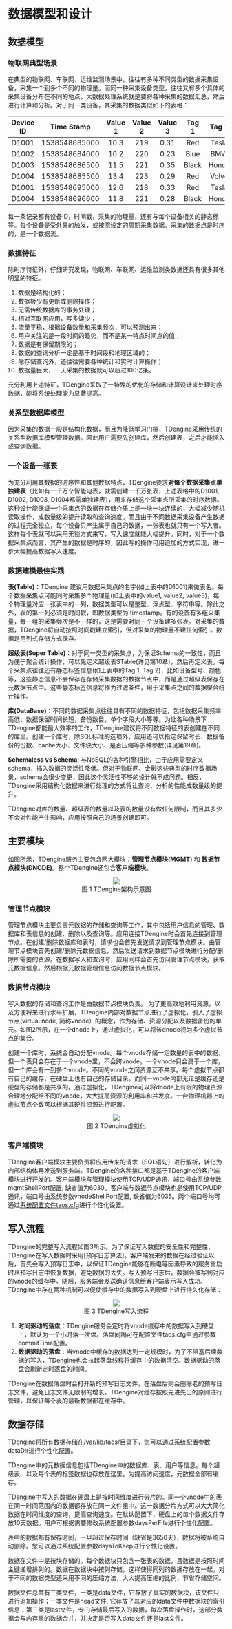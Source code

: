 # 数据模型和设计

## 数据模型

### 物联网典型场景

在典型的物联网、车联网、运维监测场景中，往往有多种不同类型的数据采集设备，采集一个到多个不同的物理量。而同一种采集设备类型，往往又有多个具体的采集设备分布在不同的地点。大数据处理系统就是要将各种采集的数据汇总，然后进行计算和分析。对于同一类设备，其采集的数据类似如下的表格：

| Device ID |  Time Stamp   | Value 1 | Value 2 | Value 3 | Tag 1 | Tag 2 |
| :-------: | :-----------: | :-----: | :-----: | :-----: | :---: | :---: |
|   D1001   | 1538548685000 |  10.3   |   219   |  0.31   |  Red  | Tesla |
|   D1002   | 1538548684000 |  10.2   |   220   |  0.23   | Blue  |  BMW  |
|   D1003   | 1538548686500 |  11.5   |   221   |  0.35   | Black | Honda |
|   D1004   | 1538548685500 |  13.4   |   223   |  0.29   |  Red  | Volvo |
|   D1001   | 1538548695000 |  12.6   |   218   |  0.33   |  Red  | Tesla |
|   D1004   | 1538548696600 |  11.8   |   221   |  0.28   | Black | Honda |

每一条记录都有设备ID，时间戳，采集的物理量，还有与每个设备相关的静态标签。每个设备是受外界的触发，或按照设定的周期采集数据。采集的数据点是时序的，是一个数据流。

### 数据特征 

除时序特征外，仔细研究发现，物联网、车联网、运维监测类数据还具有很多其他明显的特征。

1. 数据是结构化的；
2. 数据极少有更新或删除操作；
3. 无需传统数据库的事务处理；
4. 相对互联网应用，写多读少；
5. 流量平稳，根据设备数量和采集频次，可以预测出来；
6. 用户关注的是一段时间的趋势，而不是某一特点时间点的值；
7. 数据是有保留期限的；
8. 数据的查询分析一定是基于时间段和地理区域的；
9. 除存储查询外，还往往需要各种统计和实时计算操作；
10. 数据量巨大，一天采集的数据就可以超过100亿条。

充分利用上述特征，TDengine采取了一特殊的优化的存储和计算设计来处理时序数据，能将系统处理能力显著提高。

### 关系型数据库模型

因为采集的数据一般是结构化数据，而且为降低学习门槛，TDengine采用传统的关系型数据库模型管理数据。因此用户需要先创建库，然后创建表，之后才能插入或查询数据。

### 一个设备一张表 

为充分利用其数据的时序性和其他数据特点，TDengine要求**对每个数据采集点单独建表**（比如有一千万个智能电表，就需创建一千万张表，上述表格中的D1001, D1002, D1003, D1004都需单独建表），用来存储这个采集点所采集的时序数据。这种设计能保证一个采集点的数据在存储介质上是一块一块连续的，大幅减少随机读取操作，成数量级的提升读取和查询速度。而且由于不同数据采集设备产生数据的过程完全独立，每个设备只产生属于自己的数据，一张表也就只有一个写入者。这样每个表就可以采用无锁方式来写，写入速度就能大幅提升。同时，对于一个数据采集点而言，其产生的数据是时序的，因此写的操作可用追加的方式实现，进一步大幅提高数据写入速度。

### 数据建模最佳实践

**表(Table)**：TDengine 建议用数据采集点的名字(如上表中的D1001)来做表名。每个数据采集点可能同时采集多个物理量(如上表中的value1, value2, value3)，每个物理量对应一张表中的一列，数据类型可以是整型、浮点型、字符串等。除此之外，表的第一列必须是时间戳，即数据类型为 timestamp。有的设备有多组采集量，每一组的采集频次是不一样的，这是需要对同一个设备建多张表。对采集的数据，TDengine将自动按照时间戳建立索引，但对采集的物理量不建任何索引。数据是用列式存储方式保存。 

**超级表(Super Table)**：对于同一类型的采集点，为保证Schema的一致性，而且为便于聚合统计操作，可以先定义超级表STable(详见第10章)，然后再定义表。每个采集点往往还有静态标签信息(如上表中的Tag 1, Tag 2)，比如设备型号、颜色等，这些静态信息不会保存在存储采集数据的数据节点中，而是通过超级表保存在元数据节点中。这些静态标签信息将作为过滤条件，用于采集点之间的数据聚合统计操作。

**库(DataBase)**：不同的数据采集点往往具有不同的数据特征，包括数据采集频率高低，数据保留时间长短，备份数目，单个字段大小等等。为让各种场景下TDengine都能最大效率的工作，TDengine建议将不同数据特征的表创建在不同的库里。创建一个库时，除SQL标准的选项外，应用还可以指定保留时长、数据备份的份数、cache大小、文件块大小、是否压缩等多种参数(详见第19章)。

**Schemaless vs Schema**: 与NoSQL的各种引擎相比，由于应用需要定义schema，插入数据的灵活性降低。但对于物联网、金融这些典型的时序数据场景，schema会很少变更，因此这个灵活性不够的设计就不成问题。相反，TDengine采用结构化数据来进行处理的方式将让查询、分析的性能成数量级的提升。

TDengine对库的数量、超级表的数量以及表的数量没有做任何限制，而且其多少不会对性能产生影响，应用按照自己的场景创建即可。

## 主要模块
如图所示，TDengine服务主要包含两大模块：**管理节点模块(MGMT)** 和 **数据节点模块(DNODE)**。整个TDengine还包含**客户端模块**。

<center> <img src="../assets/structure.png"> </center>
<center> 图 1 TDengine架构示意图  </center>

### 管理节点模块
管理节点模块主要负责元数据的存储和查询等工作，其中包括用户信息的管理、数据库和表信息的创建、删除以及查询等。应用连接TDengine时会首先连接到管理节点。在创建/删除数据库和表时，请求也会首先发送请求到管理节点模块。由管理节点模块首先创建/删除元数据信息，然后发送请求到数据节点模块进行分配/删除所需要的资源。在数据写入和查询时，应用同样会首先访问管理节点模块，获取元数据信息。然后根据元数据管理信息访问数据节点模块。

### 数据节点模块
写入数据的存储和查询工作是由数据节点模块负责。 为了更高效地利用资源，以及方便将来进行水平扩展，TDengine内部对数据节点进行了虚拟化，引入了虚拟节点(virtual node, 简称vnode）的概念，作为存储、资源分配以及数据备份的单元。如图2所示，在一个dnode上，通过虚拟化，可以将该dnode视为多个虚拟节点的集合。

创建一个库时，系统会自动分配vnode。每个vnode存储一定数量的表中的数据，但一个表只会存在于一个vnode里，不会跨vnode。一个vnode只会属于一个库，但一个库会有一到多个vnode。不同的vnode之间资源互不共享。每个虚拟节点都有自己的缓存，在硬盘上也有自己的存储目录。而同一vnode内部无论是缓存还是硬盘的存储都是共享的。通过虚拟化，TDengine可以将dnode上有限的物理资源合理地分配给不同的vnode，大大提高资源的利用率和并发度。一台物理机器上的虚拟节点个数可以根据其硬件资源进行配置。

<center> <img src="../assets/vnode.png">  </center>
<center> 图 2 TDengine虚拟化  </center>

### 客户端模块
TDengine客户端模块主要负责将应用传来的请求（SQL语句）进行解析，转化为内部结构体再发送到服务端。TDengine的各种接口都是基于TDengine的客户端模块进行开发的。客户端模块与管理模块使用TCP/UDP通讯，端口号由系统参数mgmtShellPort配置, 缺省值为6030。客户端与数据节点模块也是使用TCP/UDP通讯，端口号由系统参数vnodeShellPort配置, 缺省值为6035。两个端口号均可通过<a href="../administrator/#Configuration-on-Server">系统配置文件taos.cfg</a>进行个性化设置。

## 写入流程
TDengine的完整写入流程如图3所示。为了保证写入数据的安全性和完整性，TDengine在写入数据时采用[预写日志算法]。客户端发来的数据在经过验证以后，首先会写入预写日志中，以保证TDengine能够在断电等因素导致的服务重启时从预写日志中恢复数据，避免数据的丢失。写入预写日志后，数据会被写到对应的vnode的缓存中。随后，服务端会发送确认信息给客户端表示写入成功。TDengine中存在两种机制可以促使缓存中的数据写入到硬盘上进行持久化存储：

<center> <img src="../assets/write_process.png">  </center>
<center> 图 3 TDengine写入流程  </center>

1. **时间驱动的落盘**：TDengine服务会定时将vnode缓存中的数据写入到硬盘上，默认为一个小时落一次盘。落盘间隔可在配置文件taos.cfg中通过参数commitTime配置。
2. **数据驱动的落盘**：当vnode中缓存的数据达到一定规模时，为了不阻塞后续数据的写入，TDengine也会拉起落盘线程将缓存中的数据清空。数据驱动的落盘会刷新定时落盘的时间。

TDengine在数据落盘时会打开新的预写日志文件，在落盘后则会删除老的预写日志文件，避免日志文件无限制的增长。TDengine对缓存按照先进先出的原则进行管理，以保证每个表的最新数据都在缓存中。

## 数据存储

TDengine将所有数据存储在/var/lib/taos/目录下，您可以通过系统配置参数dataDir进行个性化配置。

TDengine中的元数据信息包括TDengine中的数据库、表、用户等信息。每个超级表、以及每个表的标签数据也存放在这里。为提高访问速度，元数据全部有缓存。

TDengine中写入的数据在硬盘上是按时间维度进行分片的。同一个vnode中的表在同一时间范围内的数据都存放在同一文件组中。这一数据分片方式可以大大简化数据在时间维度的查询，提高查询速度。在默认配置下，硬盘上的每个数据文件存放10天数据。用户可根据需要修改系统配置参数daysPerFile进行个性化配置。

表中的数据都有保存时间，一旦超过保存时间（缺省是3650天），数据将被系统自动删除。您可以通过系统配置参数daysToKeep进行个性化设置。

数据在文件中是按块存储的。每个数据块只包含一张表的数据，且数据是按照时间主键递增排列的。数据在数据块中按列存储，这样使得同列的数据存放在一起，对于不同的数据类型还采用不同的压缩方法，大大提高压缩的比例，节省存储空间。

数据文件总共有三类文件，一类是data文件，它存放了真实的数据块，该文件只进行追加操作；一类文件是head文件, 它存放了其对应的data文件中数据块的索引信息；第三类是last文件，专门存储最后写入的数据，每次落盘操作时，这部分数据会与内存里的数据合并，并决定是否写入data文件还是last文件。